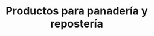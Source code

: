 ---
title: "Productos para panadería y repostería"
url: /valladolid/productos-para-panaderia-y-reposteria/
shop: general
---